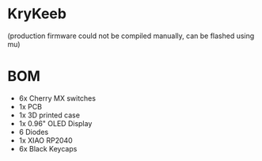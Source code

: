 # KryKeeb

(production firmware could not be compiled manually, can be flashed using mu)

# BOM

- 6x Cherry MX switches
- 1x PCB
- 1x 3D printed case
- 1x 0.96" OLED Display
- 6 Diodes
- 1x XIAO RP2040
- 6x Black Keycaps
